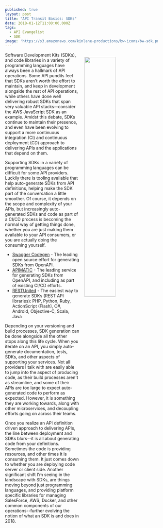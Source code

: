 ```yaml
---
published: true
layout: post
title: "API Transit Basics: SDKs"
date: 2018-01-12T11:00:00.000Z
tags:
  - API Evangelist
  - SDK
image: 'https://s3.amazonaws.com/kinlane-productions/bw-icons/bw-sdk.png'
---
```

<p><img src="https://s3.amazonaws.com/kinlane-productions/bw-icons/bw-sdk.png" align="right" width="45%" style="padding: 15px;" /></p>Software Development Kits (SDKs), and code libraries in a variety of programming languages have always been a hallmark of API operations. Some API pundits feel that SDKs aren't worth the effort to maintain, and keep in development alongside the rest of API operations, while others have done well delivering robust SDKs that span very valuable API stacks--consider the AWS JavaScript SDK as an example. Amidst this debate, SDKs continue to maintain their presence, and even have been evolving to support a more continuous integration (CI) and continuous deployment (CD) approach to delivering APIs and the applications that depend on them.

Supporting SDKs in a variety of programming languages can be difficult for some API providers. Luckily there is tooling available that help auto-generate SDKs from API definitions, helping make the SDK part of the conversation a little smoother. Of course, it depends on the scope and complexity of your APIs, but increasingly auto-generated SDKs and code as part of a CI/CD process is becoming the normal way of getting things done, whether you are just making them available to your API consumers, or you are actually doing the consuming yourself.

- [Swagger Codegen](https://github.com/swagger-api/swagger-codegen) - The leading open source effort for generating SDKs from OpenAPI.
- [APIMATIC](https://apimatic.io/) - The leading service for generating SDKs from OpenAPI, and including as part of existing CI/CD efforts.
- [RESTUnited](https://restunited.com/) - The easiest way to generate SDKs (REST API libraries):
PHP, Python, Ruby, ActionScript (Flash), C#, Android, Objective-C, Scala, Java

Depending on your versioning and build processes, SDK generation can be done alongside all the other stops along this life cycle. When you iterate on an API, you simply auto-generate documentation, tests, SDKs, and other aspects of supporting your services. Not all providers I talk with are easily able to jump into the aspect of producing code, as their build processes aren't as streamline, and some of their APIs are too large to expect auto-generated code to perform as expected. However, it is something they are working towards, along with other microservices, and decoupling efforts going on across their teams.

Once you realize an API definition driven approach to delivering APIs, the line between deployment and SDKs blurs--it is all about generating code from your definitions. Sometimes the code is providing resources, and other times it is consuming them. It just comes down to whether you are deploying code server or client side. Another significant shift I'm seeing in the landscape with SDKs, are things moving beyond just programming languages, and providing platform specific libraries for managing SalesForce, AWS, Docker, and other common components of our operations--further evolving the notion of what an SDK is and does in 2018.
